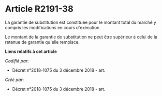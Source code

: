 # Article R2191-38

La garantie de substitution est constituée pour le montant total du marché y compris les modifications en cours d'exécution.

Le montant de la garantie de substitution ne peut être supérieur à celui de la retenue de garantie qu'elle remplace.

**Liens relatifs à cet article**

_Codifié par_:

  - Décret n°2018-1075 du 3 décembre 2018 - art.

_Créé par_:

  - Décret n°2018-1075 du 3 décembre 2018 - art.
